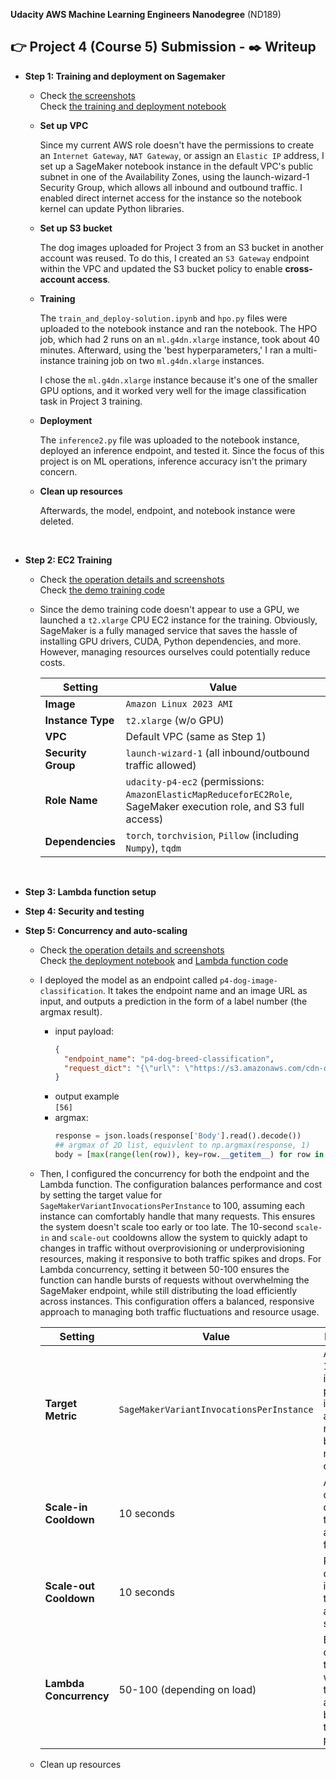 **Udacity AWS Machine Learning Engineers Nanodegree** (ND189)    

## **👉 Project 4 (Course 5) Submission - ✒️ Writeup**  

* **Step 1: Training and deployment on Sagemaker**  

  * Check [the screenshots](https://docs.google.com/document/d/1SJTQBwdd3jptwA0SDJCbmpsjjIWyN9h1s9LYEoFcw_U)   
    Check [the training and deployment notebook](https://github.com/nov05/udacity-aws-mle-nano-course5/blob/main/train_and_deploy-solution.ipynb)   

  * **Set up VPC**     
     
    Since my current AWS role doesn't have the permissions to create an `Internet Gateway`, `NAT Gateway`, or assign an `Elastic IP` address, I set up a SageMaker notebook instance in the default VPC's public subnet in one of the Availability Zones, using the launch-wizard-1 Security Group, which allows all inbound and outbound traffic. I enabled direct internet access for the instance so the notebook kernel can update Python libraries.

  * **Set up S3 bucket**  

    The dog images uploaded for Project 3 from an S3 bucket in another account was reused. To do this, I created an `S3 Gateway` endpoint within the VPC and updated the S3 bucket policy to enable **cross-account access**.

  * **Training**

    The `train_and_deploy-solution.ipynb` and `hpo.py` files were uploaded to the notebook instance and ran the notebook. The HPO job, which had 2 runs on an `ml.g4dn.xlarge` instance, took about 40 minutes. Afterward, using the 'best hyperparameters,' I ran a multi-instance training job on two `ml.g4dn.xlarge` instances.

    I chose the `ml.g4dn.xlarge` instance because it's one of the smaller GPU options, and it worked very well for the image classification task in Project 3 training.

  * **Deployment**

    The `inference2.py` file was uploaded to the notebook instance, deployed an inference endpoint, and tested it. Since the focus of this project is on ML operations, inference accuracy isn't the primary concern.

  * **Clean up resources**

    Afterwards, the model, endpoint, and notebook instance were deleted.  

<br>  

* **Step 2: EC2 Training**   

  * Check [the operation details and screenshots](https://docs.google.com/document/d/1rQNjzYOEKrZ3y9Jd0TLPLukJ3qLOw354xQA9wTCkTQ0)     
    Check [the demo training code](https://github.com/nov05/udacity-aws-mle-nano-course5/blob/main/ec2train1.py)   

  * Since the demo training code doesn't appear to use a GPU, we launched a `t2.xlarge` CPU EC2 instance for the training. Obviously, SageMaker is a fully managed service that saves the hassle of installing GPU drivers, CUDA, Python dependencies, and more. However, managing resources ourselves could potentially reduce costs.   

    | Setting            | Value                                                                                     |
    |--------------------|-------------------------------------------------------------------------------------------|
    | **Image**          | `Amazon Linux 2023 AMI`                                                                   |
    | **Instance Type**  | `t2.xlarge` (w/o GPU)                                                                     |
    | **VPC**            | Default VPC (same as Step 1)                                                              |
    | **Security Group** | `launch-wizard-1` (all inbound/outbound traffic allowed)                                  |
    | **Role Name**      | `udacity-p4-ec2` (permissions: `AmazonElasticMapReduceforEC2Role`, SageMaker execution role, and S3 full access) |
    | **Dependencies**   | `torch`, `torchvision`, `Pillow` (including `Numpy`), `tqdm`                               |


<br>

* **Step 3: Lambda function setup**  
* **Step 4: Security and testing**  
* **Step 5: Concurrency and auto-scaling**   

  * Check [the operation details and screenshots](https://docs.google.com/document/d/1G3gsNnlX4DH6cmPDoVVDAGZRfx8SA2e_YCKWsPYEw5E)  
    Check [the deployment notebook](https://github.com/nov05/udacity-aws-mle-nano-course5/blob/main/p4_step3_deploy.ipynb) and [Lambda function code](https://github.com/nov05/udacity-aws-mle-nano-course5/blob/main/lambdafunction.py)  

  * I deployed the model as an endpoint called `p4-dog-image-classification`. It takes the endpoint name and an image URL as input, and outputs a prediction in the form of a label number (the argmax result).

    * input payload:
      ```json
      {
        "endpoint_name": "p4-dog-breed-classification",
        "request_dict": "{\"url\": \"https://s3.amazonaws.com/cdn-origin-etr.akc.org/wp-content/uploads/2017/11/20113314/Carolina-Dog-standing-outdoors.jpg\"}"
      }
      ```
    * output example  
      `[56]`
    * argmax:
      ```python
      response = json.loads(response['Body'].read().decode())
      ## argmax of 2D list, equivlent to np.argmax(response, 1)
      body = [max(range(len(row)), key=row.__getitem__) for row in response] 
      ```
  * Then, I configured the concurrency for both the endpoint and the Lambda function. The configuration balances performance and cost by setting the target value for `SageMakerVariantInvocationsPerInstance` to 100, assuming each instance can comfortably handle that many requests. This ensures the system doesn't scale too early or too late. The 10-second `scale-in` and `scale-out` cooldowns allow the system to quickly adapt to changes in traffic without overprovisioning or underprovisioning resources, making it responsive to both traffic spikes and drops. For Lambda concurrency, setting it between 50-100 ensures the function can handle bursts of requests without overwhelming the SageMaker endpoint, while still distributing the load efficiently across instances. This configuration offers a balanced, responsive approach to managing both traffic fluctuations and resource usage.

    | Setting                          | Value                  | Explanation                                            |
    |-----------------------------------|------------------------|--------------------------------------------------------|
    | **Target Metric**                 | `SageMakerVariantInvocationsPerInstance` | Average of 100 invocations per instance, adjust as needed based on model capacity |
    | **Scale-in Cooldown**             | 10 seconds             | Adjust quickly to drops in traffic, but avoid rapid fluctuations |
    | **Scale-out Cooldown**            | 10 seconds             | React quickly to increased traffic, but avoid over-scaling |
    | **Lambda Concurrency**            | 50-100 (depending on load) | Enough concurrency to keep up with the traffic, adjust based on traffic patterns |

  * Clean up resources 